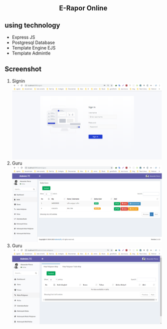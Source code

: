 <h2 align="center">E-Rapor Online</h2>

## using technology

- Express JS
- Postgresql Database
- Template Engine EJS
- Template Admintle

## Screenshot

1. Signin
   <img src="screenshot/00. Login All Users.png">
2. Guru
   <img src="screenshot/02. Guru (Read).png">
2. Guru
   <img src="screenshot/03. Mata Pelajaran.png">

